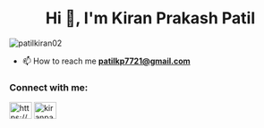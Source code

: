 <h1 align="center">Hi 👋, I'm Kiran Prakash Patil</h1>


<p align="left"> <img src="https://komarev.com/ghpvc/?username=patilkiran02&label=Profile%20views&color=0e75b6&style=flat" alt="patilkiran02" /> </p>


- 📫 How to reach me **patilkp7721@gmail.com**

<h3 align="left">Connect with me:</h3>
<p align="left">
<a href="https://www.linkedin.com/in/kiran-patil-98276320b/" target="blank"><img align="center" src="https://raw.githubusercontent.com/rahuldkjain/github-profile-readme-generator/master/src/images/icons/Social/linked-in-alt.svg" alt="https://www.linkedin.com/in/kiran-patil-98276320b/" height="30" width="40" /></a>
<a href="https://instagram.com/kiranpatil._02" target="blank"><img align="center" src="https://raw.githubusercontent.com/rahuldkjain/github-profile-readme-generator/master/src/images/icons/Social/instagram.svg" alt="kiranpatil._02" height="30" width="40" /></a>
</p>


